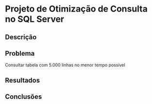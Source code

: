 # Projeto de Otimização de Consulta no SQL Server 

## Descrição



## Problema
Consultar tabela com 5.000 linhas no menor tempo possível 

## Resultados


## Conclusões 